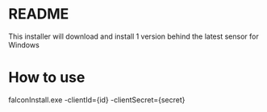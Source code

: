 # README
This installer will download and install 1 version behind the latest sensor for Windows

# How to use
falconInstall.exe -clientId={id} -clientSecret={secret}
